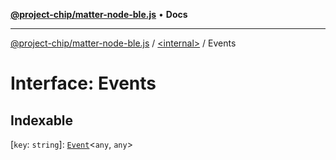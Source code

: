 [**@project-chip/matter-node-ble.js**](../../README.md) • **Docs**

***

[@project-chip/matter-node-ble.js](../../globals.md) / [\<internal\>](../README.md) / Events

# Interface: Events

## Indexable

 \[`key`: `string`\]: [`Event`](Event.md)\<`any`, `any`\>
